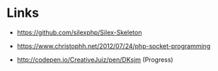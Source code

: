 # Links

* <https://github.com/silexphp/Silex-Skeleton>
* <https://www.christophh.net/2012/07/24/php-socket-programming>

* <http://codepen.io/CreativeJuiz/pen/DKsjm> (Progress)
